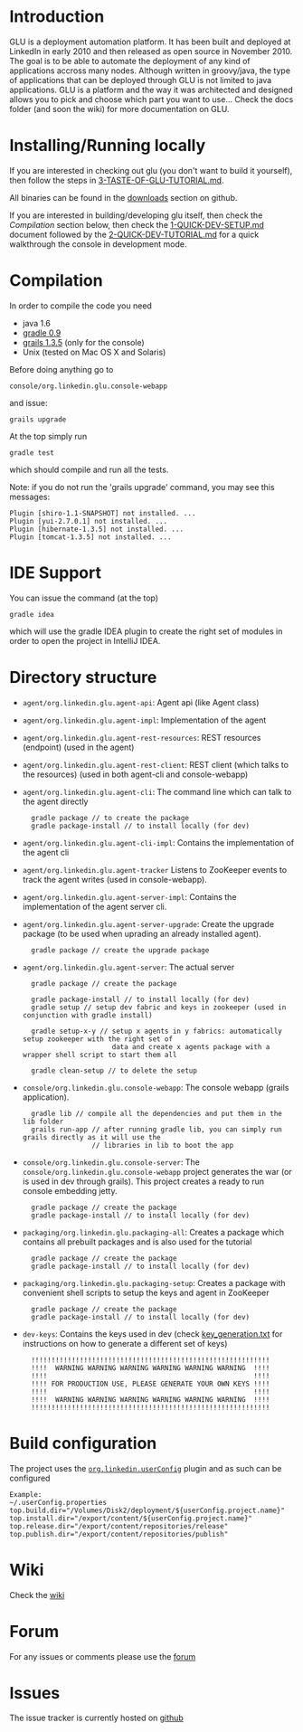 Introduction
============
GLU is a deployment automation platform. It has been built and deployed at LinkedIn in early 2010
and then released as open source in November 2010. The goal is to be able to automate the
deployment of any kind of applications accross many nodes. Although written in groovy/java, the
type of applications that can be deployed through GLU is not limited to java applications. GLU is
a platform and the way it was architected and designed allows you to pick and choose which part you 
want to use... Check the docs folder (and soon the wiki) for more documentation on GLU.

Installing/Running locally
==========================
If you are interested in checking out glu (you don't want to build it yourself), then follow the steps in [3-TASTE-OF-GLU-TUTORIAL.md](https://github.com/linkedin/glu/blob/master/3-TASTE-OF-GLU-TUTORIAL.md).

All binaries can be found in the [downloads](https://github.com/linkedin/glu/downloads) section on github.

If you are interested in building/developing glu itself, then check the *Compilation* section below, then check the [1-QUICK-DEV-SETUP.md](https://github.com/linkedin/glu/blob/master/1-QUICK-DEV-SETUP.md) document followed by the [2-QUICK-DEV-TUTORIAL.md](https://github.com/linkedin/glu/blob/master/2-QUICK-DEV-TUTORIAL.md) for a quick
walkthrough the console in development mode.

Compilation
===========
In order to compile the code you need

* java 1.6
* [gradle 0.9](http://www.gradle.org/)
* [grails 1.3.5](http://www.grails.org/) (only for the console)
* Unix (tested on Mac OS X and Solaris)

Before doing anything go to

    console/org.linkedin.glu.console-webapp

and issue:

    grails upgrade

At the top simply run

    gradle test

which should compile and run all the tests.

Note: if you do not run the 'grails upgrade' command, you may see this messages:

    Plugin [shiro-1.1-SNAPSHOT] not installed. ...
    Plugin [yui-2.7.0.1] not installed. ...
    Plugin [hibernate-1.3.5] not installed. ...
    Plugin [tomcat-1.3.5] not installed. ...

IDE Support
===========
You can issue the command (at the top)

    gradle idea

which will use the gradle IDEA plugin to create the right set of modules in order to open the
project in IntelliJ IDEA.

Directory structure
===================
* `agent/org.linkedin.glu.agent-api`:
Agent api (like Agent class)

* `agent/org.linkedin.glu.agent-impl`:
Implementation of the agent

* `agent/org.linkedin.glu.agent-rest-resources`:
REST resources (endpoint) (used in the agent)

* `agent/org.linkedin.glu.agent-rest-client`:
REST client (which talks to the resources) (used in both agent-cli and console-webapp)

* `agent/org.linkedin.glu.agent-cli`:
The command line which can talk to the agent directly

        gradle package // to create the package
        gradle package-install // to install locally (for dev)

* `agent/org.linkedin.glu.agent-cli-impl`:
Contains the implementation of the agent cli

* `agent/org.linkedin.glu.agent-tracker`
Listens to ZooKeeper events to track the agent writes (used in console-webapp).

* `agent/org.linkedin.glu.agent-server-impl`:
Contains the implementation of the agent server cli.

* `agent/org.linkedin.glu.agent-server-upgrade`:
Create the upgrade package (to be used when uprading an already installed agent).

        gradle package // create the upgrade package

* `agent/org.linkedin.glu.agent-server`:
The actual server

        gradle package // create the package

        gradle package-install // to install locally (for dev)
        gradle setup // setup dev fabric and keys in zookeeper (used in conjunction with gradle install)

        gradle setup-x-y // setup x agents in y fabrics: automatically setup zookeeper with the right set of
                            data and create x agents package with a wrapper shell script to start them all

        gradle clean-setup // to delete the setup

* `console/org.linkedin.glu.console-webapp`:
The console webapp (grails application).

        gradle lib // compile all the dependencies and put them in the lib folder
        grails run-app // after running gradle lib, you can simply run grails directly as it will use the
                       // libraries in lib to boot the app

* `console/org.linkedin.glu.console-server`:
The `console/org.linkedin.glu.console-webapp` project generates the war (or is used in dev through grails). This project creates a ready to run console embedding jetty.

        gradle package // create the package
        gradle package-install // to install locally (for dev)


* `packaging/org.linkedin.glu.packaging-all`:
Creates a package which contains all prebuilt packages and is also used for the tutorial

        gradle package // create the package
        gradle package-install // to install locally (for dev)

* `packaging/org.linkedin.glu.packaging-setup`:
Creates a package with convenient shell scripts to setup the keys and agent in ZooKeeper

        gradle package // create the package
        gradle package-install // to install locally (for dev)

* `dev-keys`:
Contains the keys used in dev (check [key_generation.txt](https://github.com/linkedin/glu/blob/master/dev-keys/key_generation.txt) for instructions on how to generate a different set of keys)

        !!!!!!!!!!!!!!!!!!!!!!!!!!!!!!!!!!!!!!!!!!!!!!!!!!!!!!!!!!!
        !!!!  WARNING WARNING WARNING WARNING WARNING WARNING  !!!!
        !!!!                                                   !!!!
        !!!! FOR PRODUCTION USE, PLEASE GENERATE YOUR OWN KEYS !!!!
        !!!!                                                   !!!!
        !!!!  WARNING WARNING WARNING WARNING WARNING WARNING  !!!!
        !!!!!!!!!!!!!!!!!!!!!!!!!!!!!!!!!!!!!!!!!!!!!!!!!!!!!!!!!!!

Build configuration
===================
The project uses the [`org.linkedin.userConfig`](https://github.com/linkedin/gradle-plugins/blob/master/README.md) plugin and as such can be configured

    Example:
    ~/.userConfig.properties
    top.build.dir="/Volumes/Disk2/deployment/${userConfig.project.name}"
    top.install.dir="/export/content/${userConfig.project.name}"
    top.release.dir="/export/content/repositories/release"
    top.publish.dir="/export/content/repositories/publish"

Wiki
====
Check the [wiki](https://github.com/linkedin/glu/wiki)

Forum
=====
For any issues or comments please use the [forum](http://glu.977617.n3.nabble.com/)

Issues
======
The issue tracker is currently hosted on [github](https://github.com/linkedin/glu/issues)